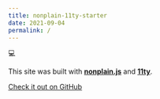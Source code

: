 ```yaml
---
title: nonplain-11ty-starter
date: 2021-09-04
permalink: /
---
```


💻

This site was built with [**nonplain.js**](https://github.com/nonplain/nonplain.js) and [**11ty**](https://www.11ty.dev/).

[Check it out on GitHub](https://github.com/nonplain/nonplain-11ty-starter)
